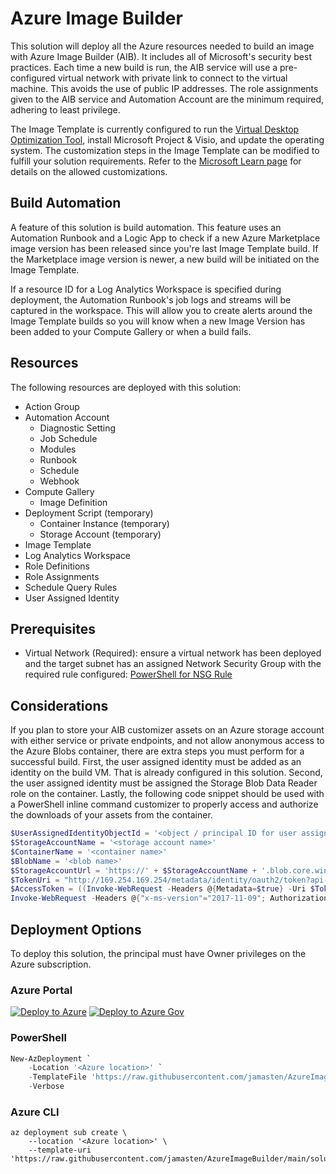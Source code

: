 # Azure Image Builder

This solution will deploy all the Azure resources needed to build an image with Azure Image Builder (AIB). It includes all of Microsoft's security best practices. Each time a new build is run, the AIB service will use a pre-configured virtual network with private link to connect to the virtual machine. This avoids the use of public IP addresses. The role assignments given to the AIB service and Automation Account are the minimum required, adhering to least privilege.

The Image Template is currently configured to run the [Virtual Desktop Optimization Tool](https://github.com/The-Virtual-Desktop-Team/Virtual-Desktop-Optimization-Tool), install Microsoft Project & Visio, and update the operating system. The customization steps in the Image Template can be modified to fulfill your solution requirements. Refer to the [Microsoft Learn page](https://learn.microsoft.com/azure/virtual-machines/linux/image-builder-json?tabs=json%2Cazure-powershell#properties-customize) for details on the allowed customizations.

## Build Automation

A feature of this solution is build automation. This feature uses an Automation Runbook and a Logic App to check if a new Azure Marketplace image version has been released since you're last Image Template build. If the Marketplace image version is newer, a new build will be initiated on the Image Template.

If a resource ID for a Log Analytics Workspace is specified during deployment, the Automation Runbook's job logs and streams will be captured in the workspace. This will allow you to create alerts around the Image Template builds so you will know when a new Image Version has been added to your Compute Gallery or when a build fails.

## Resources

The following resources are deployed with this solution:

- Action Group
- Automation Account
  - Diagnostic Setting
  - Job Schedule
  - Modules
  - Runbook
  - Schedule
  - Webhook
- Compute Gallery
  - Image Definition
- Deployment Script (temporary)
  - Container Instance (temporary)
  - Storage Account (temporary)
- Image Template
- Log Analytics Workspace
- Role Definitions
- Role Assignments
- Schedule Query Rules
- User Assigned Identity

## Prerequisites

- Virtual Network (Required): ensure a virtual network has been deployed and the target subnet has an assigned Network Security Group with the required rule configured: [PowerShell for NSG Rule](https://learn.microsoft.com/azure/virtual-machines/windows/image-builder-vnet#add-an-nsg-rule)

## Considerations

If you plan to store your AIB customizer assets on an Azure storage account with either service or private endpoints, and not allow anonymous access to the Azure Blobs container, there are extra steps you must perform for a successful build. First, the user assigned identity must be added as an identity on the build VM. That is already configured in this solution. Second, the user assigned identity must be assigned the Storage Blob Data Reader role on the container. Lastly, the following code snippet should be used with a PowerShell inline command customizer to properly access and authorize the downloads of your assets from the container.

```powershell
$UserAssignedIdentityObjectId = '<object / principal ID for user assigned identity>'
$StorageAccountName = '<storage account name>'
$ContainerName = '<container name>'
$BlobName = '<blob name>'
$StorageAccountUrl = 'https://' + $StorageAccountName + '.blob.core.windows.net'
$TokenUri = "http://169.254.169.254/metadata/identity/oauth2/token?api-version=2018-02-01&resource=$StorageAccountUrl/&object_id=$UserAssignedIdentityObjectId"
$AccessToken = ((Invoke-WebRequest -Headers @{Metadata=$true} -Uri $TokenUri -UseBasicParsing).Content | ConvertFrom-Json).access_token
Invoke-WebRequest -Headers @{"x-ms-version"="2017-11-09"; Authorization ="Bearer $AccessToken"} -Uri "$StorageAccountUrl/$ContainerName/$BlobName" -OutFile "C:\temp\$BlobName"
```

## Deployment Options

To deploy this solution, the principal must have Owner privileges on the Azure subscription.

### Azure Portal

[![Deploy to Azure](https://aka.ms/deploytoazurebutton)](https://portal.azure.com/#create/Microsoft.Template/uri/https%3A%2F%2Fraw.githubusercontent.com%2Fjamasten%2FAzureImageBuilder%2Fmain%2Fsolution.json)
[![Deploy to Azure Gov](https://aka.ms/deploytoazuregovbutton)](https://portal.azure.us/#create/Microsoft.Template/uri/https%3A%2F%2Fraw.githubusercontent.com%2Fjamasten%2FAzureImageBuilder%2Fmain%2Fsolution.json)

### PowerShell

````powershell
New-AzDeployment `
    -Location '<Azure location>' `
    -TemplateFile 'https://raw.githubusercontent.com/jamasten/AzureImageBuilder/main/solution.json' `
    -Verbose
````

### Azure CLI

````cli
az deployment sub create \
    --location '<Azure location>' \
    --template-uri 'https://raw.githubusercontent.com/jamasten/AzureImageBuilder/main/solution.json'
````
